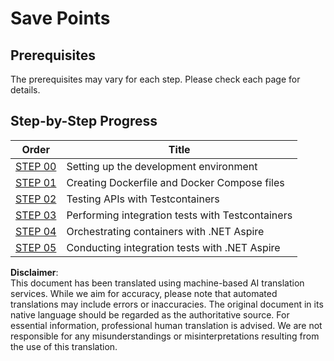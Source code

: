 # Save Points

## Prerequisites

The prerequisites may vary for each step. Please check each page for details.

## Step-by-Step Progress

| Order                | Title                                          |
|----------------------|------------------------------------------------|
| [STEP 00](../../../save-points/step-00) | Setting up the development environment         |
| [STEP 01](../../../save-points/step-01) | Creating Dockerfile and Docker Compose files   |
| [STEP 02](../../../save-points/step-02) | Testing APIs with Testcontainers               |
| [STEP 03](../../../save-points/step-03) | Performing integration tests with Testcontainers |
| [STEP 04](../../../save-points/step-04) | Orchestrating containers with .NET Aspire      |
| [STEP 05](../../../save-points/step-05) | Conducting integration tests with .NET Aspire  |

**Disclaimer**:  
This document has been translated using machine-based AI translation services. While we aim for accuracy, please note that automated translations may include errors or inaccuracies. The original document in its native language should be regarded as the authoritative source. For essential information, professional human translation is advised. We are not responsible for any misunderstandings or misinterpretations resulting from the use of this translation.